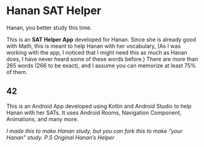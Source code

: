 # Hanan SAT Helper

Hanan, you better study this time.

This is an **SAT Helper App** developed for Hanan. Since she is already good with Math, this is meant to help Hanan with her vocabulary, (As I was working with the app, I noticed that I might need this as much as Hanan does, I have never heard some of these words before.) There are more than 265 words (266 to be exact), and I assume you can memorize at least 75% of them.

## 42

This is an Android App developed using Kotlin and Android Studio to help Hanan with her SATs. It uses Android Rooms, Navigation Component, Animations, and many more. 

*I made this to make Hanan study, but you can fork this to make “your Hanan” study.
P.S Original Hanan’s Helper*
